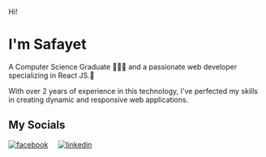 Hi!

# I'm Safayet

A Computer Science Graduate 👨🏽‍🎓 and a passionate web developer specializing in React JS.🚀

With over 2 years of
experience in this technology, I\'ve perfected my skills in creating dynamic
and responsive web applications.

## My Socials

[![facebook](https://img.shields.io/badge/Facebook-blue)](https://www.facebook.com/Safayet956) &nbsp;&nbsp;&nbsp; [![linkedin](https://img.shields.io/badge/LinkedIn-yellow)](https://www.linkedin.com/in/safayethossain956/)
